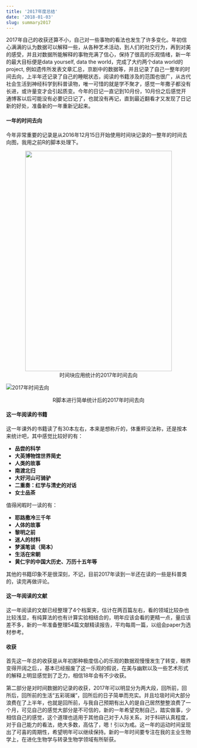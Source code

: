 ```yaml
---
title: '2017年度总结'
date: '2018-01-03'
slug: summary2017
---
```

2017年自己的收获还算不小，自己对一些事物的看法也发生了许多变化。年初信心满满的认为数据可以解释一些，从各种艺术活动，到人们的社交行为，再到对美的感受，并且对数据所能解释的事物充满了信心，保持了很高的乐观情绪，新一年的最大目标便是data yourself, data the world，完成了大约两个data world的project, 例如遗传所发表文章汇总，京剧中的数据等，并且记录了自己一整年的时间去向，上半年还记录了自己的睡眠状态，阅读的书籍涉及的范围也很广，从古代社会生活到神经科学到科普读物，唯一可惜的就是学不聚才，感觉一年撒子都没有长进，或许量变才会引起质变。今年的日记一直记到10月份，10月份之后感觉开通博客以后可能没有必要记日记了，也就没有再记，直到最近翻看才又发现了日记新的好处，准备新的一年重新记起来。

#### 一年的时间去向
今年非常重要的记录是从2016年12月15日开始使用时间块记录的一整年的时间去向图，我用之前R的脚本处理下。

<center><img src="/images/2018-01-03-summary2017-1.jpg" width="400" height="600" /></center>
<center> 时间块应用统计的2017年时间去向 </center >

![2017年时间去向](/images/2018-01-03-summary2017-2.png)
<center> R脚本进行简单统计后的2017年时间去向 </center >

#### 这一年阅读的书籍
这一年课外的书籍读了有30本左右，本来是想称斤的，体重秤没法称，还是按本来统计吧，其中感觉比较好的有：

* **品尝的科学**
* **大英博物馆世界简史**
* **人类的故事**
* **南渡北归**
* **大好河山可骑驴**
* **二重奏：红学与清史的对话**
* **女士品茶**

值得闲暇时一读的有：

* **耶路撒冷三千年**
* **人体的故事**
* **黎明之前**
* **迷人的材料**
* **梦溪笔谈（简本）**
* **生活在宋朝**
* **黄仁宇的中国大历史、万历十五年等**

其他的书籍印象不是很深刻，不记，目前2017年读到一半还在读的一些是科普类的，读完再做评论。

#### 这一年阅读的文献
这一年阅读的文献已经整理了4个档案夹，估计在两百篇左右，看的领域比较杂也比较浅显，有纯算法的也有计算实验相结合的，明年应该会看的更精一点，量应该差不多，新的一年准备整理54篇文献精读报告，平均每周一篇，以组会paper为选材参考。

#### 收获
首先这一年总的收获是从年初那种极度信心的乐观的数据观慢慢发生了转变，眼界变得开阔之后，，基本已经报废了这一乐观的假说，在美与幽默以及一些艺术形式的解释上明显感觉到了乏力，相信18年会有不少收获。

第二部分是对时间数据的记录的收获，2017年可以明显分为两大段，回所前，回所后，回所前的生活“五彩斑斓”，回所后的日子简单而充实。并且垃圾时间大部分浪费在了上半年，也就是回所前，与我自己预期有出入的是自己居然整整浪费了一个月，可见自己的感觉大部分是不可信的，新的一年希望克制自己，踏实做事，少相信自己的感觉，这个道理也适用于其他自己对于人际关系，对于科研认真程度，对于自己能力的看法，绝大多数，高估了，嗯！引以为戒。这一年的运动时间呈现出了可喜的周期性，希望明年可以继续保持。新的一年时间要专注在我的主业生物学上，在进化生物学与转录生物学领域有所斩获。
